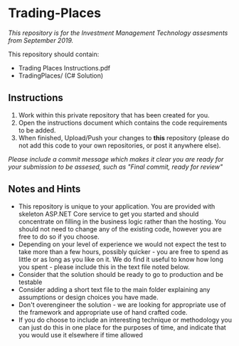 # Trading-Places

_This repository is for the Investment Management Technology assesments from September 2019._

This repository should contain:

* Trading Places Instructions.pdf
* TradingPlaces/ (C# Solution)

## Instructions

1. Work within this private repository that has been created for you.
2. Open the instructions document which contains the code requirements to be added.
3. When finished, Upload/Push your changes to **this** repository (please do not add this code to your own repositories, or post it anywhere else). 

*Please include a commit message which makes it clear you are ready for your submission to be assesed, such as "Final commit, ready for review"*
## Notes and Hints

* This repository is unique to your application. You are provided with skeleton ASP.NET Core service to get you started and should concentrate on filling in the business logic rather than the hosting.  You should not need to change any of the existing code, however you are free to do so if you choose.
* Depending on your level of experience we would not expect the test to take more than a few hours, possibly quicker - you are free to spend as little or as long as you like on it. We do find it useful to know how long you spent - please include this in the text file noted below.
* Consider that the solution should be ready to go to production and be testable 
* Consider adding a short text file to the main folder explaining any assumptions or design choices you have made.
* Don't overengineer the solution - we are looking for appropriate use of the framework and appropriate use of hand crafted code.
* If you do choose to include an interesting technique or methodology you can just do this in one place for the purposes of time, and indicate that you would use it elsewhere if time allowed
